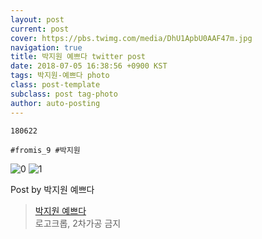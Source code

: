 ```yaml
---
layout: post
current: post
cover: https://pbs.twimg.com/media/DhU1ApbU0AAF47m.jpg
navigation: true
title: 박지원 예쁘다 twitter post
date: 2018-07-05 16:38:56 +0900 KST
tags: 박지원-예쁘다 photo
class: post-template
subclass: post tag-photo
author: auto-posting
---
```


```  
180622  
  
#fromis_9 #박지원  

```

![0](https://pbs.twimg.com/media/DhU1ApZVQAECXej.jpg)
![1](https://pbs.twimg.com/media/DhU1ApbU0AAF47m.jpg)


Post by 박지원 예쁘다

> [박지원 예쁘다](https://twitter.com/jiwon_is_pretty)  
  로고크롭, 2차가공 금지